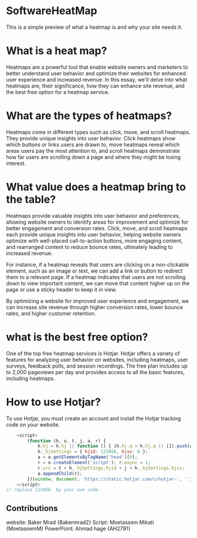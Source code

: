 # SoftwareHeatMap
 This is a simple preview of what a heatmap is and why your site needs it.

# What is a heat map?
 Heatmaps are a powerful tool that enable website owners and marketers to better understand user behavior and optimize their websites for enhanced user experience and increased revenue. In this essay, we'll delve into what heatmaps are, their significance, how they can enhance site revenue, and the best free option for a heatmap service.

# What are the types of heatmaps?
 Heatmaps come in different types such as click, move, and scroll heatmaps. They provide unique insights into user behavior. Click heatmaps show which buttons or links users are drawn to, move heatmaps reveal which areas users pay the most attention to, and scroll heatmaps demonstrate how far users are scrolling down a page and where they might be losing interest.

# What value does a heatmap bring to the table?
Heatmaps provide valuable insights into user behavior and preferences, allowing website owners to identify areas for improvement and optimize for better engagement and conversion rates. Click, move, and scroll heatmaps each provide unique insights into user behavior, helping website owners optimize with well-placed call-to-action buttons, more engaging content, and rearranged content to reduce bounce rates, ultimately leading to increased revenue.

For instance, if a heatmap reveals that users are clicking on a non-clickable element, such as an image or text, we can add a link or button to redirect them to a relevant page. If a heatmap indicates that users are not scrolling down to view important content, we can move that content higher up on the page or use a sticky header to keep it in view.

By optimizing a website for improved user experience and engagement, we can increase site revenue through higher conversion rates, lower bounce rates, and higher customer retention.



# what is the best free option?
 One of the top free heatmap services is Hotjar. Hotjar offers a variety of features for analyzing user behavior on websites, including heatmaps, user surveys, feedback polls, and session recordings. The free plan includes up to 2,000 pageviews per day and provides access to all the basic features, including heatmaps.

# How to use Hotjar?

To use Hotjar, you must create an account and install the Hotjar tracking code on your website. 
```JavaScript
    <script>
        (function (h, o, t, j, a, r) {
            h.hj = h.hj || function () { (h.hj.q = h.hj.q || []).push(arguments) };
            h._hjSettings = { hjid: 123456, hjsv: 6 };
            a = o.getElementsByTagName('head')[0];
            r = o.createElement('script'); r.async = 1;
            r.src = t + h._hjSettings.hjid + j + h._hjSettings.hjsv;
            a.appendChild(r);
        })(window, document, 'https://static.hotjar.com/c/hotjar-', '.js?sv=');
    </script>
// replace 123456  by your own code.
```


## Contributions
website: Baker Mrad {Bakermrad2}
Script:  Moetassem Mikati {MoetassemM}
PowerPoint: Ahmad hage {AH2791}
